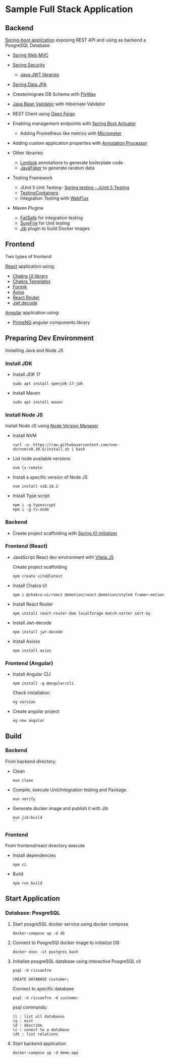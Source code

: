 # Sample Full Stack Application

## Backend

[Spring-boot application](https://spring.io/projects/spring-boot) exposing REST API and using as backend a PosgreSQL Database

- [Spring Web MVC](https://docs.spring.io/spring-boot/docs/current/reference/html/web.html)
- [Spring Security](https://docs.spring.io/spring-security/reference/index.html)
  - [Java JWT libraries](https://github.com/jwtk/jjwt)
- [Spring Data JPA](https://docs.spring.io/spring-data/jpa/docs/current/reference/html/)
- Create/migrate DB Schema with [FlyWay](https://flywaydb.org/)
- [Java Bean Validator](https://docs.spring.io/spring-framework/reference/core/validation/beanvalidation.html) with Hibernate Validator
- REST Client using [Open Feign](https://spring.io/projects/spring-cloud-openfeign)
- Enabling management endpoints with [Spring Boot Actuator](https://docs.spring.io/spring-boot/docs/current/reference/html/actuator.html)
    - Adding Prometheus like metrics with [Micrometer](https://micrometer.io/)
- Adding custom application properties with [Annotation Processor](https://docs.spring.io/spring-boot/docs/current/reference/html/configuration-metadata.html#appendix.configuration-metadata.annotation-processor)      
- Other libraries:
  - [Lombok](https://projectlombok.org/) annotations to generate boilerplate code
  - [JavaFaker](https://github.com/DiUS/java-faker) to generate random data

- Testing Framework
  - JUnit 5 Unit Testing- [Spring testing - JUnit 5 Testing](https://docs.spring.io/spring-boot/docs/current/reference/html/features.html#features.testing)
  - [TestingContainers](https://java.testcontainers.org/quickstart/junit_5_quickstart/) 
  - Integration Testing with [WebFlux](https://docs.spring.io/spring-boot/docs/current/reference/htmlsingle/#features.testing.spring-boot-applications.with-running-server)

- Maven Plugins
  - [FailSafe](https://maven.apache.org/surefire/maven-failsafe-plugin/) for integration testing
  - [SureFire](https://maven.apache.org/surefire/maven-surefire-plugin/) for Unit testing
  - [Jib](https://github.com/GoogleContainerTools/jib) plugin to build Docker images
      
## Frontend

Two types of frontend

[React](https://react.dev/) application using:
- [Chakra UI library](https://chakra-ui.com/)
- [Chakra Templates](https://chakra-templates.dev/)
- [Formik](https://formik.org/)
- [Axios](https://axios-http.com/)
- [React Router](https://reactrouter.com/)
- [Jwt decode](https://github.com/auth0/jwt-decode)


[Angular](https://angular.io/) application using:
- [PrimeNG](https://primeng.org/) angular components library

## Preparing Dev Environment

Installing Java and Node JS

### Install JDK

- Install JDK 17
  ```
  sudo apt install openjdk-17-jdk
  ```
  
- Install Maven
  ```
  sudo apt install maven
  ```

### Install Node JS

Install Node JS using [Node Version Manager](https://github.com/nvm-sh/nvm)
- Install NVM
  ```
  curl -o- https://raw.githubusercontent.com/nvm-sh/nvm/v0.39.5/install.sh | bash
  ```

- List node available versions
  ```
  nvm ls-remote
  ```

- Install a specific version of Node JS
  ```
  nvm install v18.18.2
  ```
- Install Type script
  ```
  npm i -g typescrypt
  npm i -g ts-node
  ```  


### Backend

- Create project scaffolding with [Spring IO initializer](https://start.spring.io/)


### Frontend (React)

- JavaScript React dev environment with [Vitela JS](https://vitejs.dev/)

  Create project scaffolding
  ```
  npm create vite@latest
  ```

- Install Chakra UI
  
  ```
  npm i @chakra-ui/react @emotion/react @emotion/styled framer-motion
  ```
   
- Install React Router

  ```
  npm install react-router-dom localforage match-sorter sort-by
  ```

- Install Jwt-decode

  ```
  npm install jwt-decode
  ```
  
- Install Axioss

  ```
  npm install axios
  ```

### Frontend (Angular)

- Install Angular CLI

  ```
  npm install -g @angular/cli
  ```
  
  Check installation

  ```
  ng version
  ```
  
- Create angular project

  ```
  ng new angular
  ```

## Build

### Backend

From backend directory;

- Clean
  ```
  mvn clean
  ```

- Compile, execute Unit/Integration testing and Package.
  ```
  mvn verify
  ```
- Generate docker image and publish it with Jib
  ```
  mvn jib:build
  ``

### Frontend

From frontend/react directory execute
- Install dependencies
  ```
  npm ci
  ```
- Build
  ```
  npm run build
  ```
  

  
## Start Application

### Database: PosgreSQL

1. Start posgreSQL docker service using docker compose

   ```shell
   docker-compose up -d db
   ```

2. Connect to PosgreSQl docker image to initialize DB

   ```shell
   docker exec -it postgres bash
   ```

3. Initialize posgreSQL database using interactive PosgreSQL cli

   ```shell
   psql -U ricsanfre
   
   CREATE DATABASE customer;
   ```
   
   Connect to specific database
   ```shell
   psql -U ricsanfre -d customer
   ```

   psql commands:
   ```
   \l : list all databases
   \q : exit
   \d : describe
   \c : conect to a database
   \dt : list relations
   ```

4. Start backend application

   ```shell
   docker-compose up -d demo-app
  ```
  